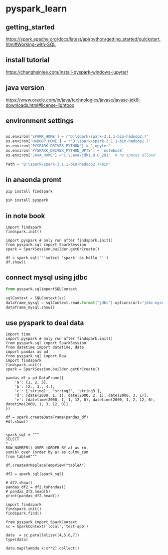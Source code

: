 # pyspark_learn

## getting_started
https://spark.apache.org/docs/latest/api/python/getting_started/quickstart.html#Working-with-SQL


## install tutorial
https://changhsinlee.com/install-pyspark-windows-jupyter/

## java version

https://www.oracle.com/in/java/technologies/javase/javase-jdk8-downloads.html#license-lightbox
## environment settings
```python

os.environ['SPARK_HOME'] = r'D:\spark\spark-3.1.1-bin-hadoop2.7'
os.environ['HADOOP_HOME'] = r'D:\spark\spark-3.1.1-bin-hadoop2.7'
os.environ['PYSPARK_DRIVER_PYTHON'] = 'jupyter'
os.environ['PYSPARK_DRIVER_PYTHON_OPTS'] = 'notebook'
os.environ['JAVA_HOME'] ='C:\Java\jdk1.8.0_291'  # no spaces allowd 

Path = 'D:\spark\spark-3.1.1-bin-hadoop2.7\bin'
```
## in anaonda promt
```cmd
pip install findspark

pin install pyspark

```

## in note book
```
import findspark
findspark.init()

import pyspark # only run after findspark.init()
from pyspark.sql import SparkSession
spark = SparkSession.builder.getOrCreate()

df = spark.sql('''select 'spark' as hello ''')
df.show()
```

## connect mysql using jdbc
```python
from pyspark.sqlimportSQLContext

sqlContext = SQLContext(sc)
dataframe_mysql = sqlContext.read.format("jdbc").options(url="jdbc:mysql://127.0.0.1:3306/spark_db", driver="com.mysql.jdbc.Driver", dbtable="spark_table", user="root", password="root").load()
dataframe_mysql.show()
```

## use pyspark to deal data
```
import time
import pyspark # only run after findspark.init()
from pyspark.sql import SparkSession
from datetime import datetime, date
import pandas as pd
from pyspark.sql import Row
import findspark
findspark.init()
spark = SparkSession.builder.getOrCreate()

pandas_df = pd.DataFrame({
    'a': [1, 2, 3],
    'b': [2., 3., 4.],
    'c': ['string1', 'string2', 'string3'],
    'd': [date(2000, 1, 1), date(2000, 2, 1), date(2000, 3, 1)],
    'e': [datetime(2000, 1, 1, 12, 0), datetime(2000, 1, 2, 12, 0), datetime(2000, 1, 3, 12, 0)]
})

df = spark.createDataFrame(pandas_df)
#df.show()


spark_sql = """
SELECT 
* ,
ROW_NUMBER() OVER (ORDER BY a) as rn,
sum(b) over (order by a) as culmu_sum  
from tableA"""

df.createOrReplaceTempView("tableA")

df2 = spark.sql(spark_sql)

# df2.show()
pandas_df2 = df2.toPandas()
# pandas_df2.head(5)
print(pandas_df2.head())
```
```
import findspark
findspark.init()
findspark.find()

from pyspark import SparkContext
sc = SparkContext('local','test-app')

data  = sc.parallelize([4,5,6,7])
type(data)

data.map(lambda x:x**2).collect()
```
